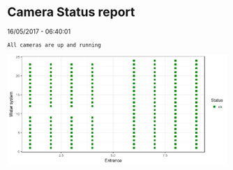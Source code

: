 Camera Status report
================
16/05/2017 - 06:40:01

    All cameras are up and running

![](camreport_files/figure-markdown_github/unnamed-chunk-2-1.png)
